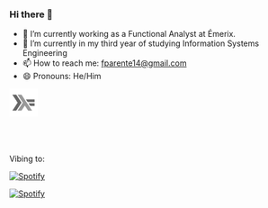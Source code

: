 ### Hi there 👋

- 🔭 I’m currently working as a Functional Analyst at Émerix.
- 🌱 I’m currently in my third year of studying Information Systems Engineering
- 📫 How to reach me: fparente14@gmail.com
- 😄 Pronouns: He/Him

<img align="left" alt="Haskell" width="50px"
src="https://raw.githubusercontent.com/github/explore/80688e429a7d4ef2fca1e82350fe8e3517d3494d/topics/haskell/haskell.png" />

<br><br><br><br><br><br>

Vibing to:

[![Spotify](https://USER_NAME.vercel.app/api/spotify)](https://open.spotify.com/user/USER_NAME)

[![Spotify](https://spotify-now-playing-francoparente.vercel.app/.vercel.app/api/spotify)](https://open.spotify.com/user/fparente14)

<!--

[![Spotify](https://<vercel-domain>.vercel.app/api/spotify)](https://open.spotify.com/user/<fparente14>)

[![Spotify](https://francoparente.vercel.app/api/spotify)](https://open.spotify.com/user/fparente14)

**francoparente/francoparente** is a ✨ _special_ ✨ repository because its `README.md` (this file) appears on your GitHub profile.

Here are some ideas to get you started:

- 👯 I’m looking to collaborate on ...
- 🤔 I’m looking for help with ...
- 💬 Ask me about ...
- ⚡ Fun fact: ...
- 💼 ...
- 🎧
- 🎬
- 🎮
- ❤️

-->
